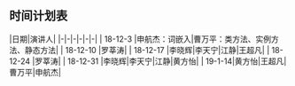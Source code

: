 ## 时间计划表
|日期|演讲人|
|-|-|-|-|-|-|
| 18-12-3 |申航杰：词嵌入|曹万平：类方法、实例方法、静态方法|
| 18-12-10 |罗莘涛|
| 18-12-17 |李晓辉|李天宁|江静|王超凡|
| 18-12-24 |罗莘涛|
| 18-12-31 |李晓辉|李天宁|江静|黄方怡|
| 19-1-14|黄方怡|王超凡|曹万平|申航杰|
